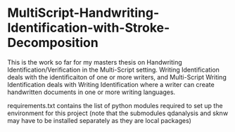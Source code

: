 # MultiScript-Handwriting-Identification-with-Stroke-Decomposition
This is the work so far for my masters thesis on Handwriting Identification/Verification in the Multi-Script setting. Writing Identification deals with the identificaiton of one or more writers, and Multi-Script Writing Identification deals with Writing Identification where a writer can create handwritten documents in one or more writing languages.

requirements.txt contains the list of python modules required to set up the environment for this project (note that the submodules qdanalysis and sknw may have to be installed separately as they are local packages)